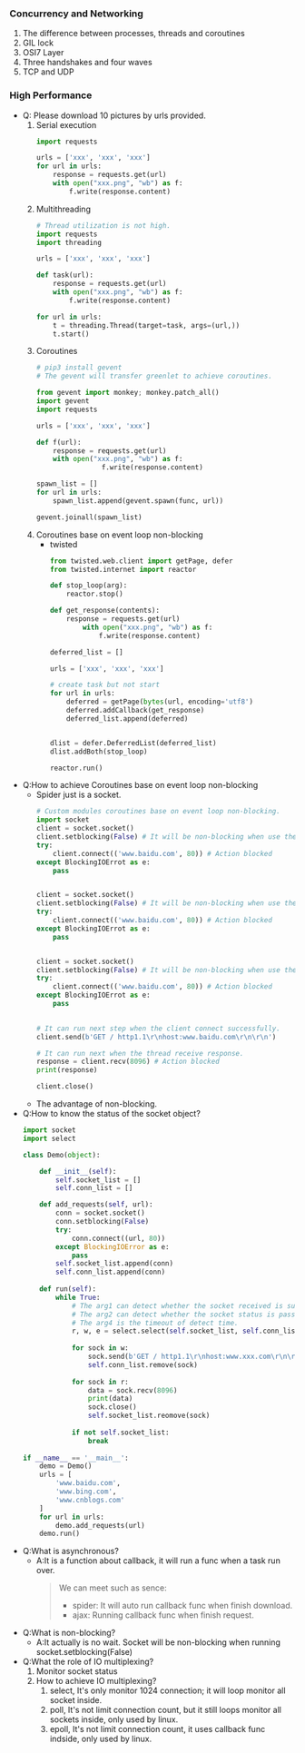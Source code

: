 ### Concurrency and Networking
1. The difference between processes, threads and coroutines
2. GIL lock
3. OSI7 Layer
4. Three handshakes and four waves
5. TCP and UDP

### High Performance
- Q: Please download 10 pictures by urls provided.
  1. Serial execution
        ```python
        import requests

        urls = ['xxx', 'xxx', 'xxx']
        for url in urls:
            response = requests.get(url)
            with open("xxx.png", "wb") as f:
                f.write(response.content)
        ```
  2. Multithreading
        ```python
        # Thread utilization is not high.
        import requests
        import threading

        urls = ['xxx', 'xxx', 'xxx']

        def task(url):
            response = requests.get(url)
            with open("xxx.png", "wb") as f:
                f.write(response.content)

        for url in urls:
            t = threading.Thread(target=task, args=(url,))
            t.start()
        ```
  3. Coroutines
        ```python
        # pip3 install gevent
        # The gevent will transfer greenlet to achieve coroutines.

        from gevent import monkey; monkey.patch_all()
        import gevent
        import requests

        urls = ['xxx', 'xxx', 'xxx']

        def f(url):
            response = requests.get(url)
            with open("xxx.png", "wb") as f:
                        f.write(response.content)

        spawn_list = []
        for url in urls:
            spawn_list.append(gevent.spawn(func, url))

        gevent.joinall(spawn_list)
        ```
  4. Coroutines base on event loop non-blocking
     - twisted
        ```python
        from twisted.web.client import getPage, defer
        from twisted.internet import reactor

        def stop_loop(arg):
            reactor.stop()

        def get_response(contents):
            response = requests.get(url)
                with open("xxx.png", "wb") as f:
                    f.write(response.content)

        deferred_list = []

        urls = ['xxx', 'xxx', 'xxx']

        # create task but not start
        for url in urls:
            deferred = getPage(bytes(url, encoding='utf8')
            deferred.addCallback(get_response)
            deferred_list.append(deferred)


        dlist = defer.DeferredList(deferred_list)
        dlist.addBoth(stop_loop)

        reactor.run()
        ```
- Q:How to achieve Coroutines base on event loop non-blocking
  - Spider just is a socket.
    ```python
    # Custom modules coroutines base on event loop non-blocking.
    import socket
    client = socket.socket()
    client.setblocking(False) # It will be non-blocking when use the function.
    try:
        client.connect(('www.baidu.com', 80)) # Action blocked
    except BlockingIOErrot as e:
        pass


    client = socket.socket()
    client.setblocking(False) # It will be non-blocking when use the function.
    try:
        client.connect(('www.baidu.com', 80)) # Action blocked
    except BlockingIOErrot as e:
        pass


    client = socket.socket()
    client.setblocking(False) # It will be non-blocking when use the function.
    try:
        client.connect(('www.baidu.com', 80)) # Action blocked
    except BlockingIOErrot as e:
        pass

        
    # It can run next step when the client connect successfully.
    client.send(b'GET / http1.1\r\nhost:www.baidu.com\r\n\r\n')

    # It can run next when the thread receive response.
    response = client.recv(8096) # Action blocked
    print(response)

    client.close()
    ```
  - The advantage of non-blocking.
- Q:How to know the status of the socket object?
    ```python
    import socket
    import select

    class Demo(object):

        def __init__(self):
            self.socket_list = []
            self.conn_list = []

        def add_requests(self, url):
            conn = socket.socket()
            conn.setblocking(False)
            try:
                conn.connect((url, 80))
            except BlockingIOError as e:
                pass
            self.socket_list.append(conn)
            self.conn_list.append(conn)
        
        def run(self):
            while True:
                # The arg1 can detect whether the socket received is successful.
                # The arg2 can detect whether the socket status is pass as follows.
                # The arg4 is the timeout of detect time.
                r, w, e = select.select(self.socket_list, self.conn_list, [], 0.05)
                
                for sock in w:
                    sock.send(b'GET / http1.1\r\nhost:www.xxx.com\r\n\r\n')
                    self.conn_list.remove(sock)
                
                for sock in r:
                    data = sock.recv(8096)
                    print(data)
                    sock.close()
                    self.socket_list.reomove(sock)
                
                if not self.socket_list:
                    break
                
    if __name__ == '__main__':
        demo = Demo()
        urls = [
            'www.baidu.com',
            'www.bing.com',
            'www.cnblogs.com'
        ]
        for url in urls:
            demo.add_requests(url)
        demo.run()
    ```
- Q:What is asynchronous?
  - A:It is a function about callback, it will run a func when a task run over.
    > We can meet such as sence:
    > - spider: It will auto run callback func when finish download.
    > - ajax: Running callback func when finish request.
- Q:What is non-blocking?
  - A:It actually is no wait. Socket will be non-blocking when running socket.setblocking(False)
- Q:What the role of IO multiplexing?
  1. Monitor socket status
  2. How to achieve IO multiplexing?
     1. select, It's only monitor 1024 connection; it will loop monitor all socket inside.
     2. poll, It's not limit connection count, but it still loops monitor all sockets inside, only used by linux.
     3. epoll, It's not limit connection count, it uses callback func indside, only used by linux.